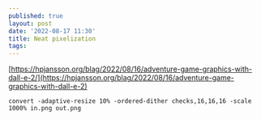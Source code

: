 ```yaml
---
published: true
layout: post
date: '2022-08-17 11:30'
title: Neat pixelization
tags: 
---
```

[https://hpjansson.org/blag/2022/08/16/adventure-game-graphics-with-dall-e-2/](https://hpjansson.org/blag/2022/08/16/adventure-game-graphics-with-dall-e-2)

    convert -adaptive-resize 10% -ordered-dither checks,16,16,16 -scale 1000% in.png out.png
